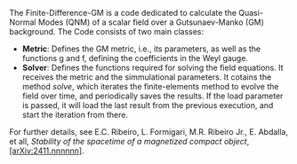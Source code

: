 The Finite-Difference-GM is a code dedicated to calculate the Quasi-Normal Modes (QNM) of a scalar field over a Gutsunaev-Manko (GM) background.
The Code consists of two main classes:

* **Metric**: Defines the GM metric, i.e., its parameters, as well as the functions g and f, defining the coefficients in the Weyl gauge.
* **Solver**: Defines the functions required for solving the field equations. It receives the metric and the simmulational parameters. It cotains the method *solve*,
which iterates the finite-elements method to evolve the field over time, and periodically saves the results. If the load parameter is passed, it will load the last result
from the previous execution, and start the iteration from there.

For further details, see E.C. Ribeiro, L. Formigari, M.R. Ribeiro Jr., E. Abdalla, et all, *Stability of the spacetime of a magnetized compact object*, [[arXiv:2411.nnnnnn]](https://arxiv.org/abs/2411.nnnnn).

